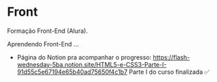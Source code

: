 # Front
Formação Front-End (Alura).

Aprendendo Front-End ...
- Página do Notion pra acompanhar o progresso: https://flash-wednesday-5ba.notion.site/HTML5-e-CSS3-Parte-I-91d55c5e67194e65b40ad75650f4c1b7
Parte I do curso finalizada ✅
